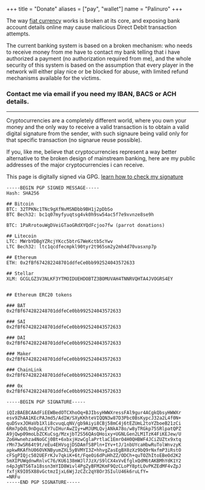 +++
title = "Donate"
aliases = ["pay", "wallet"]
  name = "Palinuro"
+++

The way [fiat currency](https://en.wikipedia.org/wiki/Fiat_money) works is broken at its core, and exposing bank account details
online may cause malicious Direct Debit transaction attempts.

The current banking system is based on a broken mechanism: who needs to receive money from
me have to contact my bank telling that i have authorized a payment
(no authorization required from me), and the whole security
of this system is based on the assumption that every player in the network will either
play nice or be blocked for abuse, with limited refund mechanisms available for the victims.

### Contact me via email if you need my IBAN, BACS or ACH details.

----

Cryptocurrencies are a completely different world, where you own your money
and the only way to receive a valid transaction is to obtain a valid digital signature
from the sender, with such signaure being valid only for that specific transaction
(no signarue reuse possible).

If you, like me, believe that cryptocurrencies represent a way better alternative to
the broken design of mainstream banking, here are my public addresses of the major
cryptocurrencies i can receive.

This page is digitally signed via GPG. [learn how to check my signature](../verify/)

```
-----BEGIN PGP SIGNED MESSAGE-----
Hash: SHA256

## Bitcoin
BTC: 32TPKNc1TNc9gXfNvMSNDbb9BH1j2pDbSo
BTC Bech32: bc1q07myfyuqtsg4vk0h9sw54ac5f7e9xvnze8se9h

BTC: 1PaRrotouWgDVeiGTaoGRdXYQdFcjoo7fw (parrot donations)

## Litecoin
LTC: MWrbYDBgYZRcjYKcc5btrG7WeKctb5cYwv
LTC Bech32: ltc1qcdfecmpkl90tyr2t965sm2y2mh4d70vasxnp7p

## Ethereum
ETH: 0x2fBf674282248701ddfeCe0bb992524043572633

## Stellar
XLM: GCGLGZ3V3NLKF3YTMOIDUEHDOBTZ3BOMUVAH4TNNRVQHTA4JVOGRS4EY


## Ethereum ERC20 tokens

### BAT
0x2fBf674282248701ddfeCe0bb992524043572633

### SAI
0x2fBf674282248701ddfeCe0bb992524043572633

### DAI
0x2fBf674282248701ddfeCe0bb992524043572633

### Maker
0x2fBf674282248701ddfeCe0bb992524043572633

### ChainLink
0x2fBf674282248701ddfeCe0bb992524043572633

### 0x
0x2fBf674282248701ddfeCe0bb992524043572633

-----BEGIN PGP SIGNATURE-----

iQIzBAEBCAAdFiEEWBedOTCXhoOq+BJIbsyHWWXressFAl9gur4ACgkQbsyHWWXr
esv9ZhAA1KEcPAJmd5/AdIW/SXyKKhteVIQQN3w87D3Pbc0BsKypcJ32a2L4f0N+
quDSvxJOHaVb1Xli8cvuqLqNV/gb9Aiyi8CBj58mC4j6tEZUmL2toYZboeB21zCi
6Rm7pQdL9nDguLEY7uIHurAwZIy+wMJUMLQvjANkA78o/w8yTRGkp75SRlpatQPZ
A9jQwp09moLbZCKuCsg/MzxjbT2S56QAsQHoixy+UGNLGen2LM1TzK4FiKEJew/U
Zo6Hwnehza4NoGCj0Bt+6xbxjHzwCglaPrtlaC1EmrO4H0QHBWF4JCiZUZtx9xtq
rMn73wSR64t9t/eEu4EHVsgjDSDAmfS8Pln+IYv+tJ/1nbUYcaHbwRuTolWnvzyK
apkwRKAfhU06OVKNByumZXL5yBVMYI3Z+hhvgZasEgBX0zXz9bQ9rNxfmP3iRstO
cFSgPIQjc502UEFrKJv7qkiK+6t/FqeOi6dPuHhZZ/ODCh+quTOZhItoEBeOd2K2
5mXIPUWqdnwRnlvC76/KU6138mWJl7JzX/S9lCX4xVvEfglxQdM6tAKBMhYdK1Y2
n4pJgNTS6Ta18ssn3mYID8Wivl4PgZyBFM2KmF9QzCLoPY8ptLOvPKZEdMF4vZpJ
fxfjK9I05X88vGctmzIjxL6WjJzCZc2qY8Or3SIulU46k6ruLfY=
=NRFu
-----END PGP SIGNATURE-----
```

